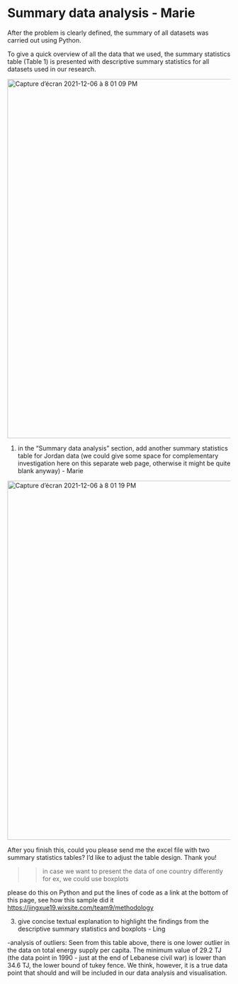 # Summary data analysis - Marie
After the problem is clearly defined, the summary of all datasets was carried out using Python.

To give a quick overview of all the data that we used, the summary statistics table (Table 1) is presented with descriptive summary statistics for all datasets used in our research.

<img width="810" alt="Capture d’écran 2021-12-06 à 8 01 09 PM" src="https://user-images.githubusercontent.com/93673467/144914113-c905c647-5ca4-4eb6-a3f3-30fdeca2ea59.png">


1. in the “Summary data analysis” section, add another summary statistics table for Jordan data (we could give some space for complementary investigation here on this separate web page, otherwise it might be quite blank anyway) - Marie

<img width="810" alt="Capture d’écran 2021-12-06 à 8 01 19 PM" src="https://user-images.githubusercontent.com/93673467/144914163-41dc0c4e-bdb8-431c-a2cd-7b3b06f1a8ce.png">


After you finish this, could you please send me the excel file with two summary statistics tables? I’d like to adjust the table design. Thank you!

>> in case we want to present the data of one country differently for ex, we could use boxplots

please do this on Python and put the lines of code as a link at the bottom of this page, see how this sample did it https://jingxue19.wixsite.com/team9/methodology

3. give concise textual explanation to highlight the findings from the descriptive summary statistics and boxplots - Ling

-analysis of outliers: Seen from this table above, there is one lower outlier in the data on total energy supply per capita. The minimum value of 29.2 TJ (the data point in 1990 - just at the end of Lebanese civil war) is lower than 34.6 TJ, the lower bound of tukey fence. We think, however, it is a true data point that should and will be included in our data analysis and visualisation.


